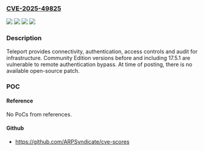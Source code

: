 ### [CVE-2025-49825](https://cve.mitre.org/cgi-bin/cvename.cgi?name=CVE-2025-49825)
![](https://img.shields.io/static/v1?label=Product&message=teleport&color=blue)
![](https://img.shields.io/static/v1?label=Version&message=%3C%3D%200.0.0-20250616162021-79b2f26125a1%20&color=brightgreen)
![](https://img.shields.io/static/v1?label=Version&message=%3C%3D%2017.5.1%20&color=brightgreen)
![](https://img.shields.io/static/v1?label=Vulnerability&message=CWE-863%3A%20Incorrect%20Authorization&color=brightgreen)

### Description

Teleport provides connectivity, authentication, access controls and audit for infrastructure. Community Edition versions before and including 17.5.1 are vulnerable to remote authentication bypass. At time of posting, there is no available open-source patch.

### POC

#### Reference
No PoCs from references.

#### Github
- https://github.com/ARPSyndicate/cve-scores

